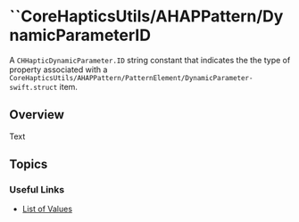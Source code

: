 # ``CoreHapticsUtils/AHAPPattern/DynamicParameterID

A `CHHapticDynamicParameter.ID` string constant that indicates the the type of property associated with a ``CoreHapticsUtils/AHAPPattern/PatternElement/DynamicParameter-swift.struct`` item.



## Overview

<!--@START_MENU_TOKEN@-->Text<!--@END_MENU_TOKEN@-->

## Topics

### Useful Links

- [List of Values](https://developer.apple.com/documentation/corehaptics/representing_haptic_patterns_in_ahap_files#:~:text=Specify%20the%20Parameter%20by%20ID)
